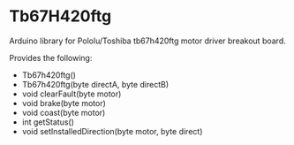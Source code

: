 # Tb67H420ftg
Arduino library for Pololu/Toshiba tb67h420ftg motor driver breakout board.

Provides the following:
  * Tb67h420ftg()
  * Tb67h420ftg(byte directA, byte directB)
  * void clearFault(byte motor)
  * void brake(byte motor)
  * void coast(byte motor)
  * int  getStatus()
  * void setInstalledDirection(byte motor, byte direct)


